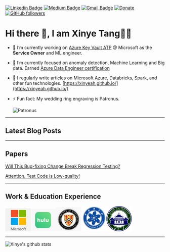 [![Linkedin Badge](https://img.shields.io/badge/xinye-blue?style=flat-square&logo=Linkedin&logoColor=white&link=https://www.linkedin.com/in/xinye-tang/)](https://www.linkedin.com/in/xinye-tang/)
[![Medium Badge](https://img.shields.io/badge/TangTalk-black?style=flat-square&labelColor=000000&logo=Medium&link=https://xinyeah.github.io/)](https://xinyeah.github.io/)
[![Gmail Badge](https://img.shields.io/badge/tangxinye.tina@gmail.com-red?style=flat-square&logo=Gmail&logoColor=white&link=mailto:tangxinye.tina@gmail.com)](mailto:tangxinye.tina@gmail.com)
[![Donate](https://img.shields.io/badge/Support-%24-blue)](https://www.paypal.me/xinyeah)
[![GitHub followers](https://img.shields.io/github/followers/xinyeah?label=Follow&style=social)](https://github.com/xinyeah/?tab=follow)

# Hi there 👋, I am Xinye Tang👩‍💻

- 🔭 I’m currently working on [Azure Key Vault ATP](https://docs.microsoft.com/en-us/azure/security-center/advanced-threat-protection-key-vault) @ Microsoft as the **Service Owner** and ML engineer.

- 🌱 I’m currently focused on anomaly detection, Machine Learning and Big data. Earned [Azure Data Engineer certification](https://www.youracclaim.com/badges/ba23d9b9-e09b-4c41-84c7-37d4de1ded6c/public_url)

- 📝 I regularly write articles on Microsoft Azure, Databricks, Spark, and other fun technologies. [https://xinyeah.github.io/](https://xinyeah.github.io/)

- ⚡ Fun fact: My wedding ring engraving is Patronus.

  <img src="https://images.ctfassets.net/usf1vwtuqyxm/6LWiIIfCx2eQkSU8yQeq88/bd866f01c30702ceafbd72151cdfdc82/Patronus_PM_B3C21M3HarrysPatronusChargingDownDementorsAcrossTheLake.Moment.jpg?w=914" alt="Patronus"  width="880"/>

---
##  Latest Blog Posts

<!-- BLOG-POST-LIST:START -->
<!-- BLOG-POST-LIST:END -->

---

## Papers

[Will This Bug-fixing Change Break Regression Testing?](https://ieeexplore.ieee.org/document/7321218)

[Attention, Test Code is Low-quality!](http://ceur-ws.org/Vol-1469/paper5.pdf)

---

## Work & Education Experience

<img src="https://raw.githubusercontent.com/xinyeah/xinyeah/master/images/microsoft.png" alt="Microsoft" width="80"/><img src="https://raw.githubusercontent.com/xinyeah/xinyeah/master/images/hulu.png" alt="Hulu" width="80"/><img src="https://raw.githubusercontent.com/xinyeah/xinyeah/master/images/waterloo.png" alt="University of Waterloo" width="80"/><img src="https://raw.githubusercontent.com/xinyeah/xinyeah/master/images/cas.png" alt="UCAS" width="80"/><img src="https://raw.githubusercontent.com/xinyeah/xinyeah/master/images/whu.png" alt="Wuhan University" width="80"/>

---

![Xinye's github stats](https://github-readme-stats.vercel.app/api?username=xinyeah&hide=stars,contribs&show_icons=true&count_private=true)

